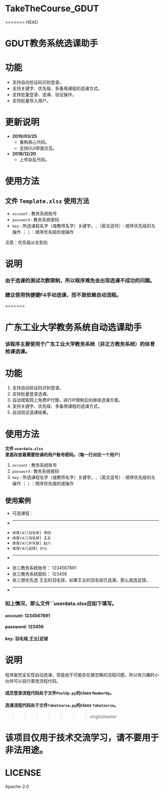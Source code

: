 # TakeTheCourse_GDUT
<<<<<<< HEAD
# GDUT教务系统选课助手

# 功能

* 支持自动验证码识别登录。
* 支持关键字、优先级、多备用课程的选课方式。
* 支持批量登录、选课、验证操作。
* 支持批量导入用户。

# 更新说明

* **2019/03/25**
    * 重构核心代码。
    * 支持GUI界面交互。
* **2018/12/20**
    * 上传杂乱代码。


# 使用方法

## **文件 ``Template.xlsx`` 使用方法**

* ``account``  : 教务系统账号
* ``password`` : 教务系统密码
* ``key``      : 所选课程名字（或教师名字）关键字。``,``（英文逗号）: 顺序优先级的与操作 ； ``|`` ：顺序优先级的或操作
  
注意：优先级从左到右



# 说明 
### 由于选课的测试次数限制，所以程序难免会出现选课不成功的问题。
### 建议使用快捷键F4手动选课，而不是依赖自动流程。



=======
# 广东工业大学教务系统自动选课助手

### 该程序主要使用于广东工业大学教务系统（非正方教务系统）的体育抢课选课。


# 功能

  1. 支持自动验证码识别登录。
  2. 支持批量登录选课。
  3. 自动爬取网上免费IP代理，进行IP限制后的继续选课方案。
  4. 支持关键字、优先级、多备用课程的选课方式。
  5. 自动验证选课结果。
 

  
# 使用方法

  **文件 ``userdata.xlsx``里面存放着需要抢课的用户账号密码。（每一行对应一个用户）**
  1. ``account``  : 教务系统账号
  2. ``password`` : 教务系统密码
  3. ``key``      : 所选课程名字（或教师名字）关键字。``,``（英文逗号）: 顺序优先级的与操作 ； ``|`` ：顺序优先级的或操作
  
## 使用案例
* 可选课程：
* ------------------------
* ``体育(4)[羽毛球] 李四 ``
* ``体育(4)[羽毛球] 王五 ``
* ``体育(4)[乒乓球] 赵六 ``
* ``体育(4)[足球] 孙七 ``
* ------------------------
* 张三教务系统账号： 1234567891
* 张三教务系统密码： 123456
* 张三想优先选 王五的羽毛球，如果王五的羽毛球已选满，那么就选足球。
* -----------------------
### 如上情况，那么文件``userdata.xlsx应如下填写。
#### account: 1234567891
#### password: 123456
#### key: 羽毛球,王五|足球


# 说明
  
  程序能完全实现自动选课，但是由于可能存在被忽略的流程问题，所以有兴趣的小伙伴可以自行更改流程代码。
#### 成员登录流程代码处于文件``PoolOp.py``的class ``MemberOp``。
#### 选课流程代码处于文件``TakeCourse.py``的class ``TakeCourse``。
>>>>>>> origin/master

# 该项目仅用于技术交流学习，请不要用于非法用途。

# LICENSE
  Apache-2.0
